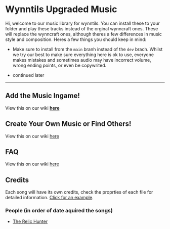 # Wynntils Upgraded Music

Hi, welcome to our music library for wynntils. You can install these to your folder and play these tracks instead of the orginal wynncraft ones. These will replace the wynncraft ones, although theres a few differences in music style and composition. Heres a few things you should keep in mind:

* Make sure to install from the `main` branh instead of the `dev` brach. Whilst we try our best to make sure everything here is ok to use, everyone makes mistakes and sometimes audio may have incorrect volume, wrong ending points, or even be copywrited. 

* continued later

---

## Add the Music Ingame!

View this on our wiki [**here**](/wiki/Setting-Up-the-Music)

## Create Your Own Music or Find Others!

View this on our wiki [here]()

## FAQ

View this on our wiki [here]()

## Credits

Each song will have its own credits, check the proprties of each file for detailed information. [Click for an example](https://streamable.com/4436x3).

### People (in order of date aquired the songs) 

* [The Relic Hunter](https://www.youtube.com/channel/UChRuSb3CoAcHRlvSjROPFsA)
